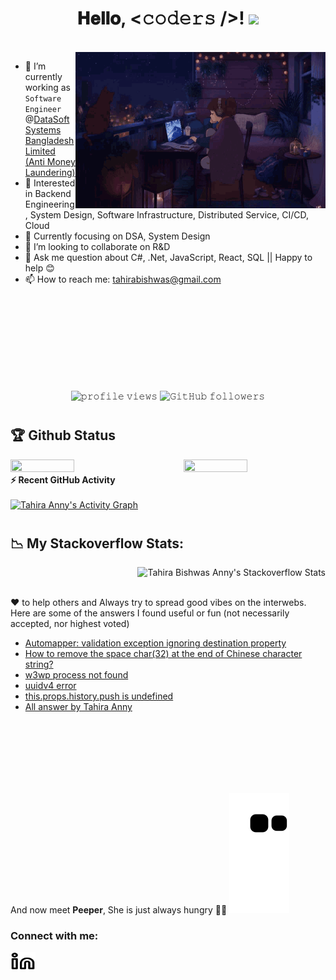 <h1 align="center">
  𝐇𝐞𝐥𝐥𝐨, &lt;𝚌𝚘𝚍𝚎𝚛𝚜 /&gt;!
  <img src="https://media.giphy.com/media/hvRJCLFzcasrR4ia7z/giphy.gif" width="25">
</h1>

<br/>

<img align="right" height="250" width="400" alt="GIF" src="assets/lofi.gif?raw=true"/>

- 🔭 I’m currently working as `Software Engineer` @[DataSoft Systems Bangladesh Limited (Anti Money Laundering)](http://datasoft-bd.com/aml/)
- 👀 Interested in Backend Engineering, System Design, Software Infrastructure, Distributed Service, CI/CD, Cloud
- 🎯 Currently focusing on DSA, System Design
- 💞️ I’m looking to collaborate on R&D 
- 💭 Ask me question about C#, .Net, JavaScript, React, SQL || Happy to help 😊
- 📫 How to reach me: tahirabishwas@gmail.com

<br/>
<br/>
<br/>
<br/>
<br/>
<br/>
<br/>
<br/>

<p align="center">
  <img src="https://gpvc.arturio.dev/TahirAnny" alt="𝚙𝚛𝚘𝚏𝚒𝚕𝚎 𝚟𝚒𝚎𝚠𝚜">   
  <img alt="𝙶𝚒𝚝𝙷𝚞𝚋 𝚏𝚘𝚕𝚕𝚘𝚠𝚎𝚛𝚜" src="https://img.shields.io/github/followers/TahirAnny?label=Followers&style=social"> 
</p>

<!-- #

<p align="center">
  <img height="100" width="100" src="assets/left.webp">
  <img align="center" src="https://github-readme-streak-stats.herokuapp.com/?user=TahirAnny&theme=dark&hide_border=true"/>
  <img height="100" width="100" src="assets/right.webp">
</p> -->

#

## 🏆 Github Status

<img  src="https://github-readme-stats.vercel.app/api?username=TahirAnny&show_icons=true&hide_border=true&theme=radical" width="45%" height="50%"  align="right" >
<img  src="https://github-readme-streak-stats.herokuapp.com/?user=TahirAnny&hide_border=true&theme=radical" width="45%" height="50%" >

<br /> 

<summary><b>⚡ Recent GitHub Activity</b></summary>
<br/>
  <a href="https://github.com/TahirAnny"><img alt="Tahira Anny's Activity Graph" src="https://activity-graph.herokuapp.com/graph?username=TahirAnny&custom_title=TahirAnny's%20Contribution%20Graph&theme=react-dark" /></a>
<br/>

#

## 📉 My Stackoverflow Stats:
<img align="right" src="https://github-readme-stackoverflow-nine.vercel.app/?userID=10117433&theme=dark" alt="Tahira Bishwas Anny's Stackoverflow Stats">

<br/>
<br/>

❤ to help others and Always try to spread good vibes on the interwebs. Here are some of the answers I found useful or fun (not necessarily accepted, nor highest voted)

<!-- STACKOVERFLOW:START -->
- [Automapper: validation exception ignoring destination property](https://stackoverflow.com/questions/69924947/automapper-validation-exception-ignoring-destination-property/69925330#69925330)
- [How to remove the space char(32) at the end of Chinese character string?](https://stackoverflow.com/questions/69961687/how-to-remove-the-space-char32-at-the-end-of-chinese-character-string/69961740#69961740)
- [w3wp process not found](https://stackoverflow.com/questions/13462016/w3wp-process-not-found)
- [uuidv4 error](https://stackoverflow.com/questions/70912241/just-after-installing-uuidv4-it-shows-error-which-is-as-follows/72174876#72174876)
- [this.props.history.push is undefined](https://stackoverflow.com/a/72655702/10117433)
- [All answer by Tahira Anny](https://stackoverflow.com/users/10117433/tba?tab=answers)
<!-- STACKOVERFLOW:END -->


<!--

[![LeetCode user tahirabishwas](https://img.shields.io/badge/dynamic/json?style=for-the-badge&labelColor=black&color=%23ffa116&label=Solved&query=solvedOverTotal&url=https%3A%2F%2Fleetcode-badge.vercel.app%2Fapi%2Fusers%2Ftahirabishwas&logo=leetcode&logoColor=yellow)](https://leetcode.com/tahirabishwas/)


-->


<!--
**TahirAnny/TahirAnny** is a ✨ _special_ ✨ repository because its `README.md` (this file) appears on your GitHub profile.

<!--
<p><img align="center" src="https://github-readme-streak-stats.herokuapp.com/?user=TahirAnny&" alt="TahirAnny" /></p>
-->

<br/>
<br/>
<br/>
<br/>
<br/>
<br/>

And now meet <strong>Peeper</strong>, She is just always hungry 🤷‍♂️
![snake gif](https://github.com/TahirAnny/TahirAnny/blob/output/github-contribution-grid-snake.svg?raw=true)

### Connect with me:

<a href="https://www.linkedin.com/in/tahira-bishwas-anny-a5b668150" target="blank"><img align="center" src="https://github.com/TahirAnny/TahirAnny/blob/main/assets/linkedin-light.svg" alt="tahiraanny" height="30" width="40" /></a>
